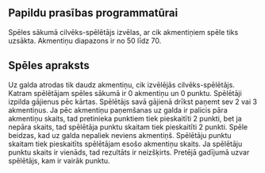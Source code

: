 ## Papildu prasības programmatūrai

Spēles sākumā cilvēks-spēlētājs izvēlas, ar cik akmentiņiem spēle tiks uzsākta. Akmentiņu diapazons ir no 50 līdz 70. 

## Spēles apraksts

Uz galda atrodas tik daudz akmentiņu, cik izvēlējās cilvēks-spēlētājs. Katram spēlētājam spēles sākumā ir 0 akmentiņu un 0 punktu. Spēlētāji izpilda gājienus pēc kārtas. Spēlētājs savā gājienā drīkst paņemt sev 2 vai 3 akmentiņus. Ja pēc akmentiņu paņemšanas uz galda ir palicis pāra akmentiņu skaits, tad pretinieka punktiem tiek pieskaitīti 2 punkti, bet ja nepāra skaits, tad spēlētāja punktu skaitam tiek pieskaitīti 2 punkti. Spēle beidzas, kad uz galda nepaliek neviens akmentiņš. Spēlētāju punktu skaitam tiek pieskaitīts spēlētājam esošo akmentiņu skaits. Ja spēlētāju punktu skaits ir vienāds, tad rezultāts ir neizšķirts. Pretējā gadījumā uzvar spēlētājs, kam ir vairāk punktu.

